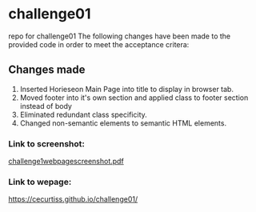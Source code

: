 # challenge01
repo for challenge01
The following changes have been made to the provided code in order to meet the acceptance critera:

## Changes made
1. Inserted Horieseon Main Page into title to display in browser tab.
2. Moved footer into it's own section and applied class to footer section instead of body
3. Eliminated redundant class specificity.
4. Changed non-semantic elements to semantic HTML elements.

### Link to screenshot:
[challenge1webpagescreenshot.pdf](https://github.com/CECurtiss/challenge01/files/9601744/challenge1webpagescreenshot.pdf)

### Link to wepage:
https://cecurtiss.github.io/challenge01/
